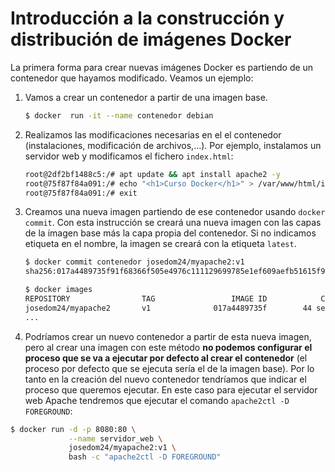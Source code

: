 # Introducción a la construcción y distribución de imágenes Docker

La primera forma para crear nuevas imágenes Docker es partiendo de un contenedor que hayamos modificado. Veamos un ejemplo:

1. Vamos a crear un contenedor a partir de una imagen base.

    ```bash
    $ docker  run -it --name contenedor debian 
    ```

2. Realizamos las modificaciones necesarias en el el contenedor (instalaciones, modificación de archivos,...). Por ejemplo, instalamos un servidor web y modificamos el fichero `index.html`:

    ```bash
    root@2df2bf1488c5:/# apt update && apt install apache2 -y
    root@75f87f84a091:/# echo "<h1>Curso Docker</h1>" > /var/www/html/index.html
    root@75f87f84a091:/# exit
    ```

3. Creamos una nueva imagen partiendo de ese contenedor usando `docker commit`. Con esta instrucción se creará una nueva imagen con las capas de la imagen base más la capa propia del contenedor. Si no indicamos etiqueta en el nombre, la imagen se creará con la etiqueta `latest`.

    ```bash
    $ docker commit contenedor josedom24/myapache2:v1
    sha256:017a4489735f91f68366f505e4976c111129699785e1ef609aefb51615f98fc4

    $ docker images
    REPOSITORY                TAG                 IMAGE ID            CREATED             SIZE
    josedom24/myapache2       v1              017a4489735f        44 seconds ago      243MB
    ...
    ```

4. Podríamos crear un nuevo contenedor a partir de esta nueva imagen, pero al crear una imagen con este método **no podemos configurar el proceso que se va a ejecutar por defecto al crear el contenedor** (el proceso por defecto que se ejecuta sería el de la imagen base). Por lo tanto en la creación del nuevo contenedor tendríamos que indicar el proceso que queremos ejecutar. En este caso para ejecutar el servidor web Apache tendremos que ejecutar el comando `apache2ctl -D FOREGROUND`:

```bash
$ docker run -d -p 8080:80 \
             --name servidor_web \
             josedom24/myapache2:v1 \
             bash -c "apache2ctl -D FOREGROUND"
```
